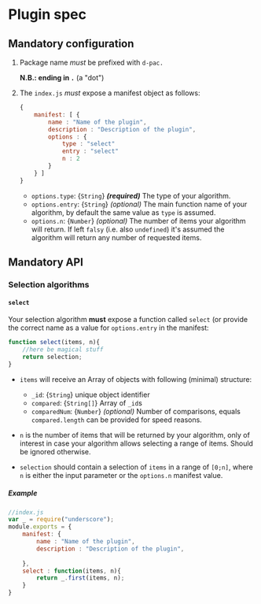 # Plugin spec

## Mandatory configuration

1. Package name *must* be prefixed with `d-pac.` 

	**N.B.: ending in `.`** (a "dot")

1. The `index.js` *must* expose a manifest object as follows:

	```js
	{
		manifest: [ {
			name : "Name of the plugin",
			description : "Description of the plugin",
			options : {
				type : "select"
				entry : "select"
				n : 2
			}
		} ]
	}
	```

	* `options.type`: {`String`} _**(required)**_ The type of your algorithm.
	* `options.entry`: {`String`} _(optional)_ The main function name of your algorithm, by default the same value as `type` is assumed.
	* `options.n`: {`Number`} _(optional)_ The number of items your algorithm will return. If left `falsy` (i.e. also `undefined`) it's assumed the algorithm will return any number of requested items.

## Mandatory API

### Selection algorithms

#### `select`

Your selection algorithm **must** expose a function called `select` (or provide the correct name as a value for `options.entry` in the manifest:

```js
function select(items, n){
	//here be magical stuff
	return selection;
}
```

* `items` will receive an Array of objects with following (minimal) structure:

	* `_id`: {`String`} unique object identifier
	* `compared`: {`String[]`} Array of `_id`s
	* `comparedNum`: {`Number`} _(optional)_ Number of comparisons, equals `compared.length` can be provided for speed reasons.

* `n` is the number of items that will be returned by your algorithm, only of interest in case your algorithm allows selecting a range of items. Should be ignored otherwise.

* `selection` should contain a selection of `items` in a range of `[0;n]`, where `n` is either the input parameter or the `options.n` manifest value.

##### Example

```js
//index.js
var _ = require("underscore");
module.exports = {
	manifest: {
		name : "Name of the plugin",
		description : "Description of the plugin",
		
	},
	select : function(items, n){
		return _.first(items, n);
	}
}
```
